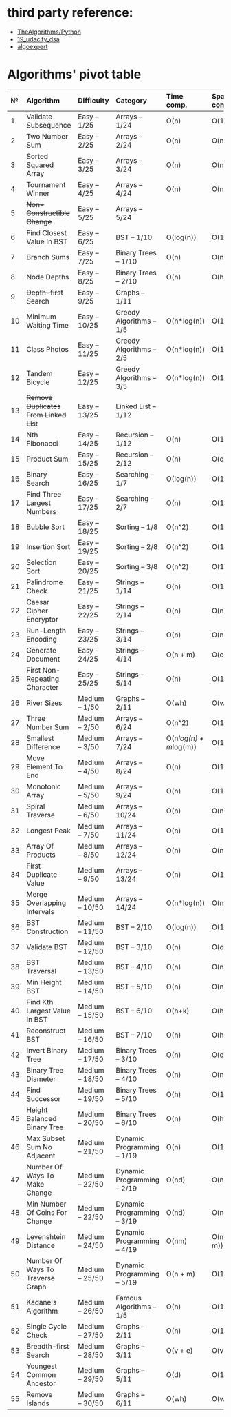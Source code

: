 # third party reference:  
- [TheAlgorithms/Python](https://github.com/TheAlgorithms/Python/blob/252df0a149502143a14e7283424d40b785dd451c/DIRECTORY.md)
- [19_udacity_dsa](https://github.com/Axel-Bravo/19_udacity_dsa.git)
- [algoexpert](https://www.algoexpert.io/questions)

# Algorithms' pivot table  

| № <img width=25/> | Algorithm <img width=100/> | Difficulty <img width=35/> | Category <img width=65/> | Time comp. <img width=15/> | Space comp. |
| :- | :------------------ | :--------------- | :----- | :----- | :----- |
| 1 | Validate Subsequence | Easy – 1/25 | Arrays – 1/24 | O(n) | O(1) |
| 2 | Two Number Sum | Easy – 2/25 | Arrays – 2/24 | O(n) | O(n) |
| 3 | Sorted Squared Array | Easy – 3/25 | Arrays – 3/24 | O(n)  | O(n) |
| 4 | Tournament Winner | Easy – 4/25 | Arrays – 4/24 | O(n)  | O(n) |
| 5 | ~~Non-Constructible Change~~ | Easy – 5/25 | Arrays – 5/24 |
| 6 | Find Closest Value In BST | Easy – 6/25 | BST – 1/10 | O(log(n)) | O(1) |
| 7 | Branch Sums | Easy – 7/25 | Binary Trees – 1/10 | O(n) | O(n) |
| 8 | Node Depths | Easy – 8/25 | Binary Trees – 2/10 | O(n) | O(h) |
| 9 | ~~Depth-first Search~~ | Easy – 9/25 | Graphs – 1/11 |
| 10 | Minimum Waiting Time | Easy – 10/25 | Greedy Algorithms – 1/5 | O(n*log(n)) | O(1) |
| 11 | Class Photos | Easy – 11/25 | Greedy Algorithms – 2/5 | O(n*log(n)) | O(1) |
| 12 | Tandem Bicycle | Easy – 12/25 | Greedy Algorithms – 3/5 | O(n*log(n)) | O(1) |
| 13 | ~~Remove Duplicates From Linked List~~ | Easy – 13/25 | Linked List – 1/12 |
| 14 | Nth Fibonacci | Easy – 14/25 | Recursion – 1/12 | O(n) | O(1) |
| 15 | Product Sum |  Easy – 15/25 | Recursion – 2/12 | O(n) | O(depth) |
| 16 | Binary Search | Easy – 16/25 | Searching – 1/7 | O(log(n)) | O(1) |
| 17 | Find Three Largest Numbers |  Easy – 17/25 | Searching – 2/7 | O(n) | O(1) |
| 18 | Bubble Sort | Easy – 18/25 | Sorting – 1/8 | O(n^2) | O(1) |
| 19 | Insertion Sort | Easy – 19/25 | Sorting – 2/8 | O(n^2) | O(1) |
| 20 | Selection Sort | Easy – 20/25 | Sorting – 3/8 | O(n^2) | O(1) |
| 21 | Palindrome Check | Easy – 21/25 | Strings – 1/14 | O(n) | O(1) |
| 22 | Caesar Cipher Encryptor | Easy – 22/25 | Strings – 2/14 | O(n) | O(n) |
| 23 | Run-Length Encoding | Easy – 23/25 | Strings – 3/14 | O(n) | O(n) |
| 24 | Generate Document | Easy – 24/25 | Strings – 4/14 | O(n + m) | O(c) |
| 25 | First Non-Repeating Character | Easy – 25/25 | Strings – 5/14 | O(n) | O(1) |
| 26 | River Sizes | Medium – 1/50 | Graphs – 2/11 | O(wh) | O(wh) |
| 27 | Three Number Sum | Medium – 2/50 | Arrays – 6/24 | O(n^2) | O(1) |
| 28 | Smallest Difference | Medium – 3/50 | Arrays – 7/24 | O(n*log(n) + m*log(m)) | O(1) |
| 29 | Move Element To End | Medium – 4/50 | Arrays – 8/24 | O(n) | O(1) |
| 30 | Monotonic Array | Medium – 5/50 | Arrays – 9/24 | O(n) | O(1) |
| 31 | Spiral Traverse | Medium – 6/50 | Arrays – 10/24 | O(n) | O(n) |
| 32 | Longest Peak | Medium – 7/50 | Arrays – 11/24 | O(n) | O(1) |
| 33 | Array Of Products | Medium – 8/50 | Arrays – 12/24 | O(n)  | O(n) |
| 34 | First Duplicate Value | Medium – 9/50 | Arrays – 13/24 | O(n) | O(1) |
| 35 | Merge Overlapping Intervals | Medium – 10/50 | Arrays – 14/24 | O(n*log(n)) | O(n) |
| 36 | BST Construction | Medium – 11/50 | BST – 2/10 | O(log(n)) | O(1) |
| 37 | Validate BST | Medium – 12/50 | BST – 3/10 | O(n) | O(d) |
| 38 | BST Traversal | Medium – 13/50 | BST – 4/10 | O(n) | O(n) |
| 39 | Min Height BST | Medium – 14/50 | BST – 5/10 | O(n) | O(n) |
| 40 | Find Kth Largest Value In BST | Medium – 15/50 | BST – 6/10 | O(h+k) | O(h) |
| 41 | Reconstruct BST | Medium – 16/50 | BST – 7/10 | O(n) | O(h) |
| 42 | Invert Binary Tree | Medium – 17/50 | Binary Trees – 3/10 | O(n) | O(d) |
| 43 | Binary Tree Diameter | Medium – 18/50 | Binary Trees – 4/10 | O(n) | O(n) |
| 44 | Find Successor |  Medium – 19/50 | Binary Trees – 5/10 | O(h) | O(1) |
| 45 | Height Balanced Binary Tree | Medium – 20/50 | Binary Trees – 6/10 |	O(n) | O(h) |
| 46 | Max Subset Sum No Adjacent | Medium – 21/50 | Dynamic Programming – 1/19 | O(n) | O(1) |
| 47 | Number Of Ways To Make Change | Medium – 22/50 | Dynamic Programming – 2/19 | O(nd) | O(n) |
| 48 | Min Number Of Coins For Change | Medium – 22/50 | Dynamic Programming – 3/19 | O(nd) | O(n) |
| 49 | Levenshtein Distance | Medium – 24/50 | Dynamic Programming – 4/19 | O(nm) | O(min(n, m)) |
| 50 | Number Of Ways To Traverse Graph | Medium – 25/50 | Dynamic Programming – 5/19 | O(n + m) | O(1) |
| 51 | Kadane's Algorithm | Medium – 26/50 | Famous Algorithms – 1/5 | O(n) | O(1) |
| 52 | Single Cycle Check | Medium – 27/50 | Graphs – 2/11 | O(n) | O(1) |
| 53 | Breadth-first Search | Medium – 28/50 | Graphs – 3/11 | O(v + e) | O(v) |
| 54 | Youngest Common Ancestor | Medium – 29/50 | Graphs – 5/11 | O(d) | O(1) |
| 55 | Remove Islands |  Medium – 30/50 | Graphs – 6/11 | O(wh) | O(wh) |